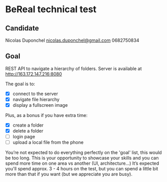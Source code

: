 # BeReal technical test

## Candidate

Nicolas Duponchel
nicolas.duponchel@gmail.com
0682750834


## Goal

REST API to navigate a hierarchy of folders.
Server is available at http://163.172.147.216:8080

The goal is to:
- [X] connect to the server
- [X] navigate file hierarchy
- [X] display a fullscreen image

Plus, as a bonus if you have extra time:
- [X] create a folder
- [X] delete a folder
- [ ] login page
- [ ] upload a local file from the phone

You’re not expected to do everything perfectly on the 'goal' list, this would be too long. This is your opportunity to showcase your skills and you can spend more time on one area vs another (UI, architecture…)
It’s expected you'll spend approx. 3 - 4 hours on the test, but you can spend a little bit more than that if you want (but we appreciate you are busy).

